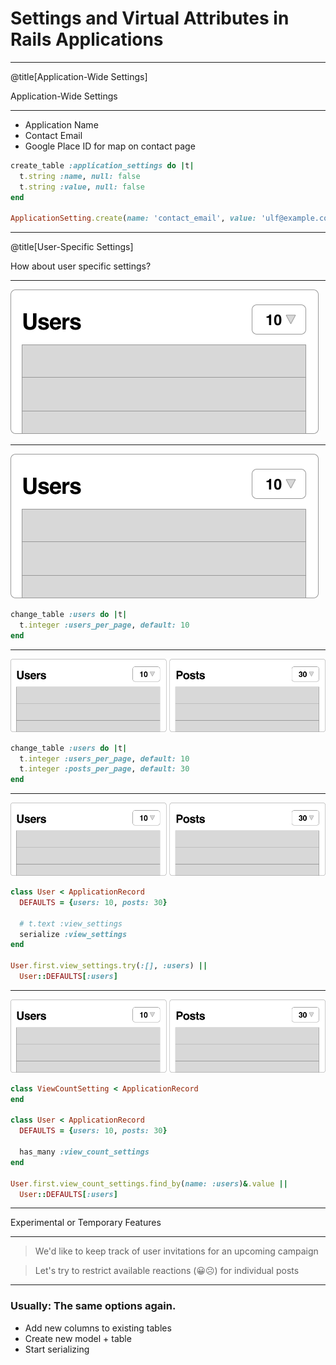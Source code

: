 # Settings and Virtual Attributes in Rails Applications

---

@title[Application-Wide Settings]

Application-Wide Settings

---

* Application Name
* Contact Email
* Google Place ID for map on contact page

```ruby
create_table :application_settings do |t|
  t.string :name, null: false
  t.string :value, null: false
end

ApplicationSetting.create(name: 'contact_email', value: 'ulf@example.com')
```

---

@title[User-Specific Settings]

How about user specific settings?

---

![](assets/images/user-list.png)

---

![](assets/images/user-list.png)

```ruby
change_table :users do |t|
  t.integer :users_per_page, default: 10
end
```

---

![](assets/images/sa-lists.png)

```ruby
change_table :users do |t|
  t.integer :users_per_page, default: 10
  t.integer :posts_per_page, default: 30
end
```

---

![](assets/images/sa-lists.png)

```ruby
class User < ApplicationRecord
  DEFAULTS = {users: 10, posts: 30}

  # t.text :view_settings
  serialize :view_settings
end

User.first.view_settings.try(:[], :users) || 
  User::DEFAULTS[:users]
```

---

![](assets/images/sa-lists.png)

```ruby
class ViewCountSetting < ApplicationRecord
end

class User < ApplicationRecord
  DEFAULTS = {users: 10, posts: 30}

  has_many :view_count_settings
end

User.first.view_count_settings.find_by(name: :users)&.value || 
  User::DEFAULTS[:users]
```

---

Experimental or Temporary Features

---

> We'd like to keep track of user invitations for an upcoming campaign

> Let's try to restrict available reactions (😀☹️) for individual posts 

---

### Usually: The same options again.

* Add new columns to existing tables
* Create new model + table
* Start serializing
